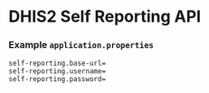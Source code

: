 
# DHIS2 Self Reporting API

### Example `application.properties`

```
self-reporting.base-url=
self-reporting.username=
self-reporting.password=
```
